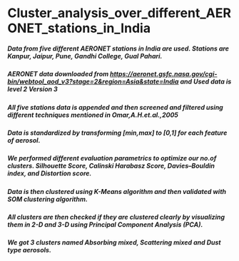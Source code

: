 # Cluster_analysis_over_different_AERONET_stations_in_India

##### Data from five different AERONET stations in India are used. Stations are Kanpur, Jaipur, Pune, Gandhi College, Gual Pahari.

##### AERONET data downloaded from https://aeronet.gsfc.nasa.gov/cgi-bin/webtool_aod_v3?stage=2&region=Asia&state=India and Used data is level 2 Version 3 

##### All five stations data is appended and then screened and filtered using different techniques mentioned in Omar,A.H.et.al.,2005 

##### Data is standardized by transforming [min,max] to [0,1] for each feature of aerosol.

##### We performed different evaluation parametrics to optimize our no.of clusters. Silhouette Score, Calinski Harabasz Score, Davies–Bouldin index, and Distortion score.

##### Data is then clustered using K-Means algorithm and then validated with SOM clustering algorithm.

##### All clusters are then checked if they are clustered clearly by visualizing them in 2-D and 3-D using Principal Component Analysis (PCA).

##### We got 3 clusters named Absorbing mixed, Scattering mixed and Dust type aerosols.
